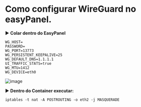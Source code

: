 # Como configurar WireGuard no easyPanel.




▶️ **Colar dentro do EasyPanel**

```
WG_HOST=
PASSWORD=
WG_PORT=13773
WG_PERSISTENT_KEEPALIVE=25
WG_DEFAULT_DNS=1.1.1.1
UI_TRAFFIC_STATS=true
WG_MTU=1412
WG_DEVICE=eth0
```
![image](https://github.com/julianol1berato/docker/assets/6303689/16dffe70-8ce5-4d06-a1f4-5ac5f166e893)


▶️ **Dentro do Container executar:**

```iptables -t nat -A POSTROUTING -o eth2 -j MASQUERADE```
